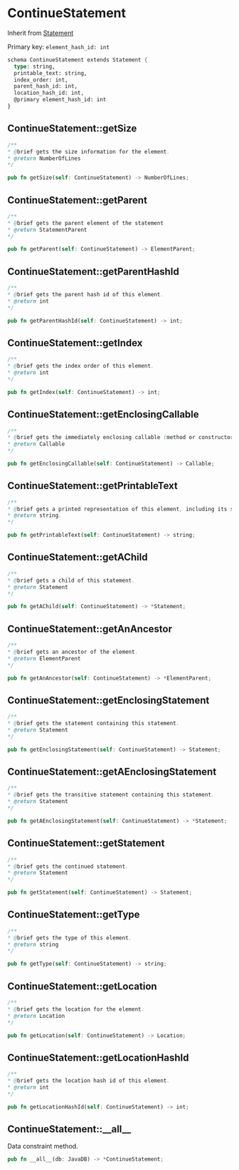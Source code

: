 # ContinueStatement

Inherit from [Statement](./Statement.md)

Primary key: `element_hash_id: int`

```rust
schema ContinueStatement extends Statement {
  type: string,
  printable_text: string,
  index_order: int,
  parent_hash_id: int,
  location_hash_id: int,
  @primary element_hash_id: int
}
```
## ContinueStatement::getSize

```java
/**
* @brief gets the size information for the element.
* @return NumberOfLines
*/
```
```rust
pub fn getSize(self: ContinueStatement) -> NumberOfLines;
```
## ContinueStatement::getParent

```java
/**
* @brief gets the parent element of the statement
* @return StatementParent 
*/
```
```rust
pub fn getParent(self: ContinueStatement) -> ElementParent;
```
## ContinueStatement::getParentHashId

```java
/**
* @brief gets the parent hash id of this element.
* @return int
*/
```
```rust
pub fn getParentHashId(self: ContinueStatement) -> int;
```
## ContinueStatement::getIndex

```java
/**
* @brief gets the index order of this element.
* @return int
*/
```
```rust
pub fn getIndex(self: ContinueStatement) -> int;
```
## ContinueStatement::getEnclosingCallable

```java
/**
* @brief gets the immediately enclosing callable (method or constructor) whose body contains this statement.
* @return Callable 
*/
```
```rust
pub fn getEnclosingCallable(self: ContinueStatement) -> Callable;
```
## ContinueStatement::getPrintableText

```java
/**
* @brief gets a printed representation of this element, including its structure where applicable.
* @return string.
*/
```
```rust
pub fn getPrintableText(self: ContinueStatement) -> string;
```
## ContinueStatement::getAChild

```java
/**
* @brief gets a child of this statement.
* @return Statement 
*/
```
```rust
pub fn getAChild(self: ContinueStatement) -> *Statement;
```
## ContinueStatement::getAnAncestor

```java
/**
* @brief gets an ancestor of the element.
* @return ElementParent 
*/
```
```rust
pub fn getAnAncestor(self: ContinueStatement) -> *ElementParent;
```
## ContinueStatement::getEnclosingStatement

```java
/**
* @brief gets the statement containing this statement.
* @return Statement 
*/
```
```rust
pub fn getEnclosingStatement(self: ContinueStatement) -> Statement;
```
## ContinueStatement::getAEnclosingStatement

```java
/**
* @brief gets the transitive statement containing this statement.
* @return Statement 
*/
```
```rust
pub fn getAEnclosingStatement(self: ContinueStatement) -> *Statement;
```
## ContinueStatement::getStatement

```java
/**
* @brief gets the continued statement.
* @return Statement 
*/
```
```rust
pub fn getStatement(self: ContinueStatement) -> Statement;
```
## ContinueStatement::getType

```java
/**
* @brief gets the type of this element.
* @return string
*/
```
```rust
pub fn getType(self: ContinueStatement) -> string;
```
## ContinueStatement::getLocation

```java
/**
* @brief gets the location for the element.
* @return Location
*/
```
```rust
pub fn getLocation(self: ContinueStatement) -> Location;
```
## ContinueStatement::getLocationHashId

```java
/**
* @brief gets the location hash id of this element.
* @return int
*/
```
```rust
pub fn getLocationHashId(self: ContinueStatement) -> int;
```
## ContinueStatement::\_\_all\_\_

Data constraint method.

```rust
pub fn __all__(db: JavaDB) -> *ContinueStatement;
```
